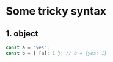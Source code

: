 # Some tricky syntax

## 1. object

```ts
const a = 'yes';
const b = { [a]: 1 }; // b = {yes: 1}
```
